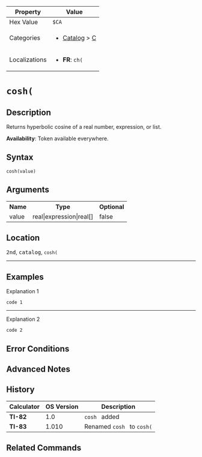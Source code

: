 | Property      | Value |
|---------------|-------|
| Hex Value     | `$CA`|
| Categories    | <ul><li>[Catalog](<../categories/Catalog.md>) > [C](<../categories/Catalog.md#C>)</li></ul> |
| Localizations | <ul><li><b>FR</b>: `ch(`</li></ul> |

# `cosh(`

## Description
Returns hyperbolic cosine of a real number, expression, or list.


<b>Availability</b>: Token available everywhere.

## Syntax
`cosh(value)`

## Arguments
<table>
<tr><th>Name</th><th>Type</th><th>Optional</th></tr>

<tr><td>value</td><td>real|expression|real[]</td><td>false</td></tr>

</table>

## Location
<kbd>2nd</kbd>, <kbd>catalog</kbd>, `cosh(`
<hr>

## Examples

Explanation 1
```ti-basic
code 1
```
---
Explanation 2
```ti-basic
code 2
```

## Error Conditions


## Advanced Notes


## History
| Calculator | OS Version | Description |
|------------|------------|-------------|
| <b>TI-82</b> | 1.0 | `cosh ` added
| <b>TI-83</b> | 1.010 | Renamed `cosh ` to `cosh(`

## Related Commands

    